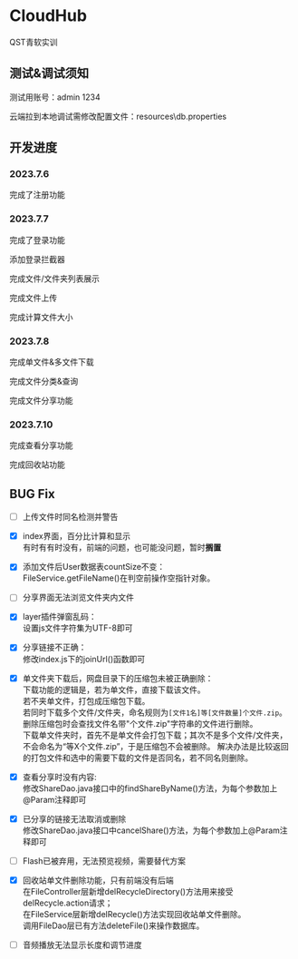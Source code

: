 # CloudHub

QST青软实训

## 测试&调试须知

测试用账号：admin 1234

云端拉到本地调试需修改配置文件：resources\db.properties

## 开发进度

### 2023.7.6

完成了注册功能

### 2023.7.7

完成了登录功能

添加登录拦截器

完成文件/文件夹列表展示

完成文件上传

完成计算文件大小

### 2023.7.8

完成单文件&多文件下载

完成文件分类&查询

完成文件分享功能

### 2023.7.10

完成查看分享功能

完成回收站功能

## BUG Fix

- [ ] 上传文件时同名检测并警告

- [X] index界面，百分比计算和显示<br>
  有时有有时没有，前端的问题，也可能没问题，暂时**搁置**

- [X] 添加文件后User数据表countSize不变： <br>
  FileService.getFileName()在判空前操作空指针对象。

- [ ] 分享界面无法浏览文件夹内文件

- [X] layer插件弹窗乱码： <br>
  设置js文件字符集为UTF-8即可

- [X] 分享链接不正确：<br>
  修改index.js下的joinUrl()函数即可

- [X] 单文件夹下载后，网盘目录下的压缩包未被正确删除：<br>
  下载功能的逻辑是，若为单文件，直接下载该文件。<br>
  若不夹单文件，打包成压缩包下载。<br>
  若同时下载多个文件/文件夹，命名规则为`[文件1名]等[文件数量]个文件.zip`。<br>
  删除压缩包时会查找文件名带"个文件.zip"字符串的文件进行删除。<br>
  下载单文件夹时，首先不是单文件会打包下载；其次不是多个文件/文件夹，不会命名为“等X个文件.zip”，于是压缩包不会被删除。
  解决办法是比较返回的打包文件和选中的需要下载的文件是否同名，若不同名则删除。  

- [X] 查看分享时没有内容:<br>
  修改ShareDao.java接口中的findShareByName()方法，为每个参数加上@Param注释即可

- [X] 已分享的链接无法取消或删除<br>
  修改ShareDao.java接口中cancelShare()方法，为每个参数加上@Param注释即可

- [ ] Flash已被弃用，无法预览视频，需要替代方案

- [X] 回收站单文件删除功能，只有前端没有后端<br>
  在FileController层新增delRecycleDirectory()方法用来接受delRecycle.action请求；<br>
  在FileService层新增delRecycle()方法实现回收站单文件删除。<br>
  调用FileDao层已有方法deleteFile()来操作数据库。<br>

- [ ] 音频播放无法显示长度和调节进度